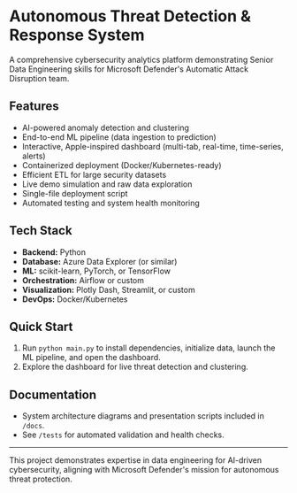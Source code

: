 # Autonomous Threat Detection & Response System

A comprehensive cybersecurity analytics platform demonstrating Senior Data Engineering skills for Microsoft Defender's Automatic Attack Disruption team.

## Features
- AI-powered anomaly detection and clustering
- End-to-end ML pipeline (data ingestion to prediction)
- Interactive, Apple-inspired dashboard (multi-tab, real-time, time-series, alerts)
- Containerized deployment (Docker/Kubernetes-ready)
- Efficient ETL for large security datasets
- Live demo simulation and raw data exploration
- Single-file deployment script
- Automated testing and system health monitoring

## Tech Stack
- **Backend:** Python
- **Database:** Azure Data Explorer (or similar)
- **ML:** scikit-learn, PyTorch, or TensorFlow
- **Orchestration:** Airflow or custom
- **Visualization:** Plotly Dash, Streamlit, or custom
- **DevOps:** Docker/Kubernetes

## Quick Start
1. Run `python main.py` to install dependencies, initialize data, launch the ML pipeline, and open the dashboard.
2. Explore the dashboard for live threat detection and clustering.

## Documentation
- System architecture diagrams and presentation scripts included in `/docs`.
- See `/tests` for automated validation and health checks.

---

This project demonstrates expertise in data engineering for AI-driven cybersecurity, aligning with Microsoft Defender's mission for autonomous threat protection.
